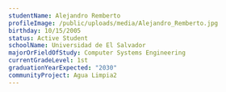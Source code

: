 ```yaml
---
studentName: Alejandro Remberto
profileImage: /public/uploads/media/Alejandro_Remberto.jpg
birthday: 10/15/2005
status: Active Student
schoolName: Universidad de El Salvador
majorOrFieldOfStudy: Computer Systems Engineering
currentGradeLevel: 1st
graduationYearExpected: "2030"
communityProject: Agua Limpia2
---
```

